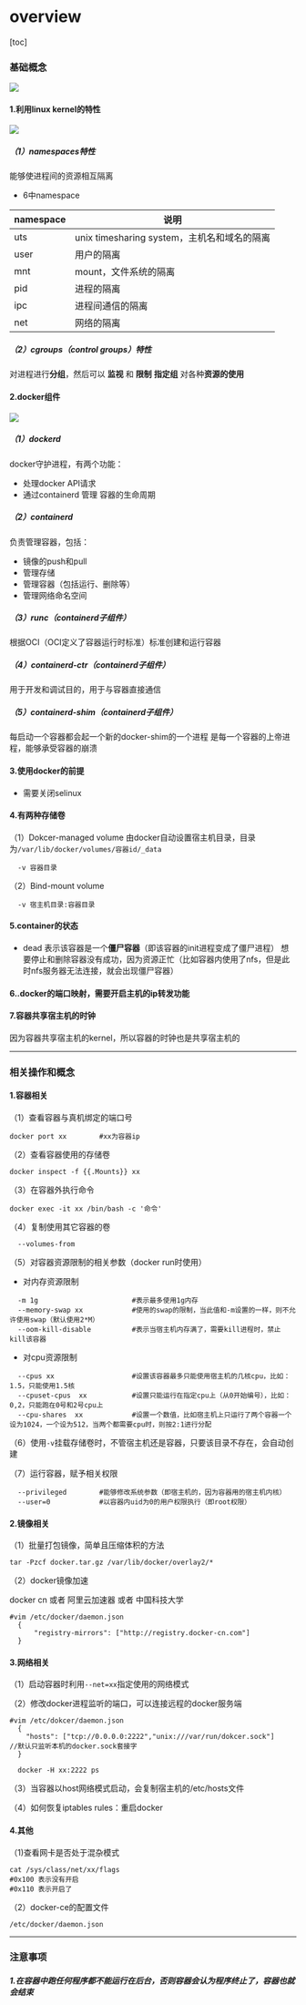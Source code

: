# overview

[toc]

### 基础概念

![](./imgs/overview_01.png)

#### 1.利用linux kernel的特性
![](./imgs/overview_03.png)

##### （1）namespaces特性
能够使进程间的资源相互隔离

* 6中namespace

|namespace|说明|
|-|-|
|uts|unix timesharing system，主机名和域名的隔离|
|user|用户的隔离|
|mnt|mount，文件系统的隔离|
|pid|进程的隔离|
|ipc|进程间通信的隔离|
|net|网络的隔离|

##### （2）cgroups（control groups）特性
对进程进行**分组**，然后可以 **监视**  和 **限制** **指定组** 对各种**资源的使用**



#### 2.docker组件
![](./imgs/overview_02.png)

##### （1）dockerd
docker守护进程，有两个功能：
* 处理docker API请求
* 通过containerd 管理 容器的生命周期

##### （2）containerd
负责管理容器，包括：
* 镜像的push和pull
* 管理存储
* 管理容器（包括运行、删除等）
* 管理网络命名空间

##### （3）runc（containerd子组件）
根据OCI（OCI定义了容器运行时标准）标准创建和运行容器

##### （4）containerd-ctr（containerd子组件）
用于开发和调试目的，用于与容器直接通信

##### （5）containerd-shim（containerd子组件）
每启动一个容器都会起一个新的docker-shim的一个进程
是每一个容器的上帝进程，能够承受容器的崩溃

#### 3.使用docker的前提
* 需要关闭selinux

#### 4.有两种存储卷
（1）Dokcer-managed volume
由docker自动设置宿主机目录，目录为`/var/lib/docker/volumes/容器id/_data`
```shell
  -v 容器目录
```

（2）Bind-mount volume
```shell
  -v 宿主机目录:容器目录
```

#### 5.container的状态
* dead
表示该容器是一个**僵尸容器**（即该容器的init进程变成了僵尸进程）
想要停止和删除容器没有成功，因为资源正忙（比如容器内使用了nfs，但是此时nfs服务器无法连接，就会出现僵尸容器）

#### 6..docker的端口映射，需要开启主机的ip转发功能

#### 7.容器共享宿主机的时钟
因为容器共享宿主机的kernel，所以容器的时钟也是共享宿主机的

***

### 相关操作和概念

#### 1.容器相关
（1）查看容器与真机绑定的端口号
```shell
docker port xx        #xx为容器ip
```

（2）查看容器使用的存储卷
```shell
docker inspect -f {{.Mounts}} xx		
```

（3）在容器外执行命令
```shell
docker exec -it xx /bin/bash -c '命令'
```
（4）复制使用其它容器的卷
```shell
  --volumes-from
```

（5）对容器资源限制的相关参数（docker run时使用）

* 对内存资源限制
```shell
  -m 1g                       #表示最多使用1g内存
  --memory-swap xx            #使用的swap的限制，当此值和-m设置的一样，则不允许使用swap（默认使用2*M）
  --oom-kill-disable          #表示当宿主机内存满了，需要kill进程时，禁止kill该容器
```

* 对cpu资源限制
```shell
  --cpus xx                   #设置该容器最多只能使用宿主机的几核cpu，比如：1.5，只能使用1.5核
  --cpuset-cpus  xx           #设置只能运行在指定cpu上（从0开始编号），比如：0,2，只能跑在0号和2号cpu上
  --cpu-shares  xx            #设置一个数值，比如宿主机上只运行了两个容器一个设为1024，一个设为512，当两个都需要cpu时，则按2:1进行分配
```

（6）使用`-v`挂载存储卷时，不管宿主机还是容器，只要该目录不存在，会自动创建

（7）运行容器，赋予相关权限
```shell
  --privileged        #能够修改系统参数（即宿主机的，因为容器用的宿主机内核）
  --user=0            #以容器内uid为0的用户权限执行（即root权限）
```

#### 2.镜像相关
（1）批量打包镜像，简单且压缩体积的方法
```shell
tar -Pzcf docker.tar.gz /var/lib/docker/overlay2/*
```
（2）docker镜像加速

docker cn 或者 阿里云加速器 或者 中国科技大学
```shell
#vim /etc/docker/daemon.json
  {
      "registry-mirrors": ["http://registry.docker-cn.com"]
  }
```

#### 3.网络相关
（1）启动容器时利用`--net=xx`指定使用的网络模式

（2）修改docker进程监听的端口，可以连接远程的docker服务端
```shell
#vim /etc/dokcer/daemon.json
  {
    "hosts": ["tcp://0.0.0.0:2222","unix:///var/run/dokcer.sock"]         //默认只监听本机的docker.sock套接字
  }

  docker -H xx:2222 ps
```

（3）当容器以host网络模式启动，会复制宿主机的/etc/hosts文件

（4）如何恢复iptables rules：重启docker

#### 4.其他

（1)查看网卡是否处于混杂模式
```shell
cat /sys/class/net/xx/flags
#0x100 表示没有开启
#0x110 表示开启了
```
（2）docker-ce的配置文件
```shell
/etc/docker/daemon.json
```

***

### 注意事项
##### 1.在容器中跑任何程序都不能运行在后台，否则容器会认为程序终止了，容器也就会结束
